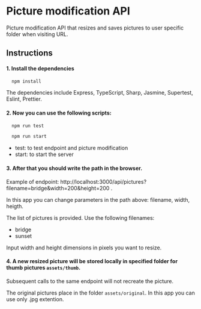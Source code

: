 # Picture modification API

Picture modification API that resizes and saves pictures to user specific folder when visiting URL.

## Instructions

#### 1. **Install the dependencies**

```bash
  npm install
```

The dependencies include Express, TypeScript, Sharp, Jasmine, Supertest, Eslint, Prettier. 

#### 2. Now you can **use the following scripts**:

```bash
  npm run test
```
```bash
  npm run start
```

- test: to test endpoint and picture modification
- start: to start the server

#### 3. After that you should **write the path in the browser**.

Example of endpoint: http://localhost:3000/api/pictures?filename=bridge&width=200&height=200 .

In this app you can change parameters in the path above: filename, width, heigth.

The list of pictures is provided. Use the following filenames:
- bridge
- sunset

Input width and height dimensions in pixels you want to resize.

#### 4. **A new resized picture will be stored locally** in specified folder for thumb pictures `assets/thumb`.  
Subsequent calls to the same endpoint will not recreate the picture. 


The original pictures place in the folder `assets/original`. In this app you can use only .jpg extention. 